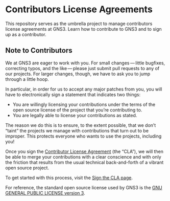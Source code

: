 # Contributors License Agreements

This repository serves as the umbrella project to manage contributors license agreements at GNS3. Learn how to contribute to GNS3 and to sign up as a contributor.

Note to Contributors
--------------------

We at GNS3 are eager to work with you. For small changes — little bugfixes, correcting typos, and the like — please just submit pull requests to any of our projects. For larger changes, though, we have to ask you to jump through a little hoop.

In particular, in order for us to accept any major patches from you, you will have to electronically sign a statement that indicates two things:

* You are willingly licensing your contributions under the terms of the open source license of the project that you’re contributing to.
* You are legally able to license your contributions as stated.

The reason we do this is to ensure, to the extent possible, that we don’t “taint” the projects we manage with contributions that turn out to be improper. This protects everyone who wants to use the projects, including you!

Once you sign the [Contributor License Agreement](cla.md) (the “CLA”), we will then be able to merge your contributions with a clear conscience and with only the friction that results from the usual technical back-and-forth of a vibrant open source project.

To get started with this process, visit the [Sign the CLA page](sign-cla.md).

For reference, the standard open source license used by GNS3 is the [GNU GENERAL PUBLIC LICENSE version 3](LICENSE).
